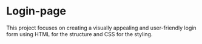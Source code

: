 # Login-page
This project focuses on creating a visually appealing and user-friendly login form using HTML for the structure and CSS for the styling.
